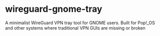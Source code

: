 # wireguard-gnome-tray
A minimalist WireGuard VPN tray tool for GNOME users. Built for Pop!_OS and other systems where traditional VPN GUIs are missing or broken
